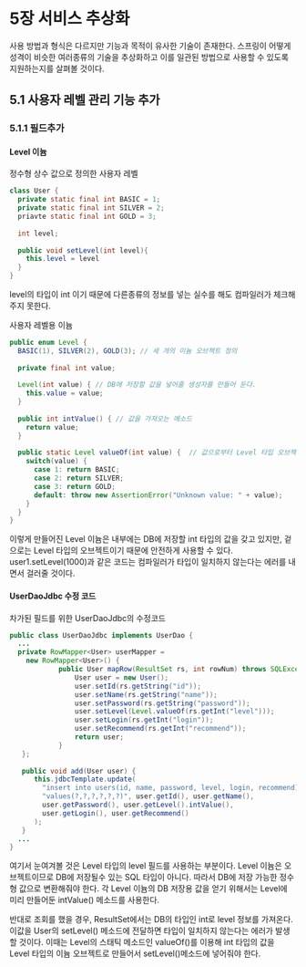 # 5장 서비스 추상화
사용 방법과 형식은 다르지만 기능과 목적이 유사한 기술이 존재한다.
스프링이 어떻게 성격이 비슷한 여러종류의 기술을 추상화하고 이를 일관된 방법으로 사용할 수 있도록
지원하는지를 살펴볼 것이다.

## 5.1 사용자 레벨 관리 기능 추가

### 5.1.1 필드추가
#### Level 이늄
정수형 상수 값으로 정의한 사용자 레벨
```java
class User {
  private static final int BASIC = 1;
  private static final int SILVER = 2;
  priavte static final int GOLD = 3;
  
  int level;
  
  public void setLevel(int level){
    this.level = level
  }
}
```
level의 타입이 int 이기 때문에 다른종류의 정보를 넣는 실수를 해도 컴파일러가 체크해주지 못한다.

사용자 레벨용 이늄
```java
public enum Level {
  BASIC(1), SILVER(2), GOLD(3); // 세 개의 이늄 오브젝트 정의
  
  private final int value;
  
  Level(int value) { // DB에 저장할 값을 넣어줄 생성자를 만들어 둔다.
    this.value = value; 
  }
  
  public int intValue() { // 값을 가져오는 메소드
    return value;
  }
  
  public static Level valueOf(int value) {  // 값으로부터 Level 타입 오브젝트를 가져오도록 만든 스태틱 메소드
    switch(value) {
      case 1: return BASIC;
      case 2: return SILVER;
      case 3: return GOLD;
      default: throw new AssertionError("Unknown value: " + value);
    }
  }
}
```
이렇게 만들어진 Level 이늄은 내부에는 DB에 저장할 int 타입의 값을 갖고 있지만, 겉으로는 Level 타입의 오브젝트이기 때문에
안전하게 사용할 수 있다. user1.setLevel(1000)과 같은 코드는 컴파일러가 타입이 일치하지 않는다는 에러를 내면서 걸러줄 것이다.

#### UserDaoJdbc 수정 코드
차가된 필드를 위한 UserDaoJdbc의 수정코드
```java
public class UserDaoJdbc implements UserDao {
  ...
  private RowMapper<User> userMapper =
    new RowMapper<User>() {
            public User mapRow(ResultSet rs, int rowNum) throws SQLException {
                User user = new User();
                user.setId(rs.getString("id"));
                user.setName(rs.getString("name"));
                user.setPassword(rs.getString("password"));
                user.setLevel(Level.valueOf(rs.getInt("level")));
                user.setLogin(rs.getInt("login"));
                user.setRecommend(rs.getInt("recommend"));
                return user;
            }
   };
   
   public void add(User user) {
      this.jdbcTemplate.update(
        "insert into users(id, name, password, level, login, recommend) " +
        "values(?,?,?,?,?,?)", user.getId(), user.getName(),
        user.getPassword(), user.getLevel().intValue(),
        user.getLogin(), user.getRecommend()
      ); 
   }
  ...
}
```
여기서 눈여겨볼 것은 Level 타입의 level 필드를 사용하는 부분이다. Level 이늄은 오브젝트이므로 
DB에 저장될수 있는 SQL 타입이 아니다. 따라서 DB에 저장 가능한 정수형 값으로 변환해줘야 한다. 각 Level 이늄의 DB 저장용
값을 얻기 위해서는 Level에 미리 만들어둔 intValue() 메소드를 사용한다.

반대로 조회를 했을 경우, ResultSet에서는 DB의 타입인 int로 level 정보를 가져온다. 이값을 User의 setLevel() 메소드에 
전달하면 타입이 일치하지 않는다는 에러가 발생할 것이다. 이때는 Level의 스태틱 메소드인 valueOf()를 이용해 int 타입의 값을
Level 타입의 이늄 오브젝트로 만들어서 setLevel()메소드에 넣어줘야 한다.

